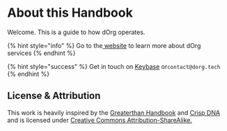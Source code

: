 # About this Handbook

Welcome. This is a guide to how dOrg operates.

{% hint style="info" %}
Go to the[ website](https://dorg.tech) to learn more about dOrg services
{% endhint %}

{% hint style="success" %}
Get in touch on [Keybase](https://keybase.io/team/dorg.membrane) or`contact@dorg.tech`
{% endhint %}

## License & Attribution

This work is heavily inspired by the [Greaterthan Handbook](https://handbook.greaterthan.works/) and [Crisp DNA](https://dna.crisp.se/docs/index.html) and is licensed under [Creative Commons Attribution-ShareAlike.](https://creativecommons.org/licenses/by-sa/4.0/)​


